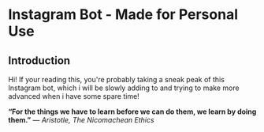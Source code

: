 # Instagram Bot - Made for Personal Use
## Introduction
Hi! If your reading this, you're probably taking a sneak peak of this Instagram bot, which i will be slowly adding to and trying to make more advanced when i have some spare time!

**“For the things we have to learn before we can do them, we learn by doing them.”** 
― *Aristotle, The Nicomachean Ethics*
